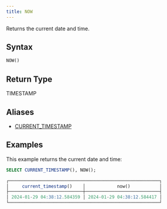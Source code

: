 ```yaml
---
title: NOW
---
```


Returns the current date and time.

## Syntax

```sql
NOW()
```

## Return Type

TIMESTAMP

## Aliases

- [CURRENT_TIMESTAMP](current-timestamp.md)

## Examples

This example returns the current date and time:

```sql
SELECT CURRENT_TIMESTAMP(), NOW();

┌─────────────────────────────────────────────────────────┐
│     current_timestamp()    │            now()           │
├────────────────────────────┼────────────────────────────┤
│ 2024-01-29 04:38:12.584359 │ 2024-01-29 04:38:12.584417 │
└─────────────────────────────────────────────────────────┘
```
